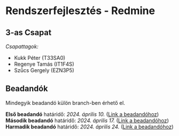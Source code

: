 # Rendszerfejlesztés - Redmine
## 3-as Csapat ##
*Csapattagok:*
- Kukk Péter (T33SA0)
- Regenye Tamás (IT1F4S)
- Szűcs Gergely (EZN3P5)  
  
## Beadandók ##  
Mindegyik beadandó külön branch-ben érhető el.  
  
**Első beadandó** határidő: *2024. április 10.* ([Link a beadandóhoz](https://github.com/KukkPeter/Redmine/tree/beadando1))  
**Második beadandó** határidő: *2024. április 17.* ([Link a beadandóhoz](https://github.com/KukkPeter/Redmine/tree/beadando2))  
**Harmadik beadandó** határidő: *2024. április 24.* ([Link a beadandóhoz](https://github.com/KukkPeter/Redmine/tree/beadando3))
